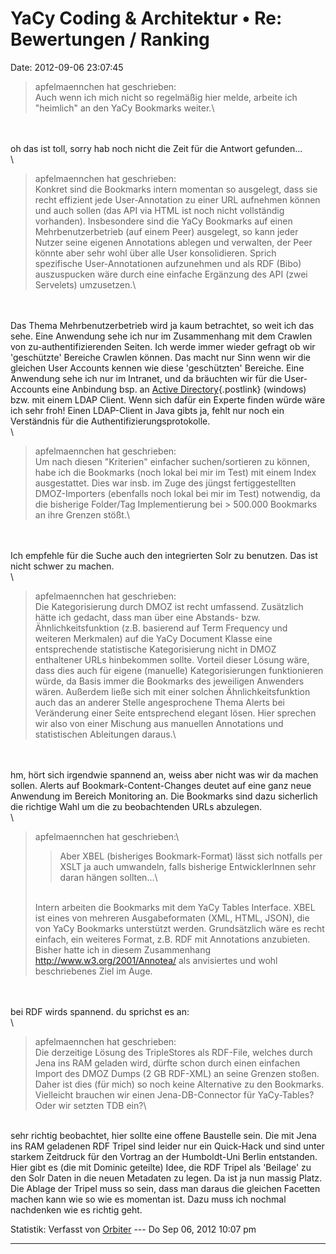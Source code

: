 YaCy Coding & Architektur • Re: Bewertungen / Ranking
=====================================================

Date: 2012-09-06 23:07:45

> <div>
>
> apfelmaennchen hat geschrieben:\
> Auch wenn ich mich nicht so regelmäßig hier melde, arbeite ich
> \"heimlich\" an den YaCy Bookmarks weiter.\
>
> </div>

\
\
oh das ist toll, sorry hab noch nicht die Zeit für die Antwort
gefunden\...\
\

> <div>
>
> apfelmaennchen hat geschrieben:\
> Konkret sind die Bookmarks intern momentan so ausgelegt, dass sie
> recht effizient jede User-Annotation zu einer URL aufnehmen können und
> auch sollen (das API via HTML ist noch nicht vollständig vorhanden).
> Insbesondere sind die YaCy Bookmarks auf einen Mehrbenutzerbetrieb
> (auf einem Peer) ausgelegt, so kann jeder Nutzer seine eigenen
> Annotations ablegen und verwalten, der Peer könnte aber sehr wohl über
> alle User konsolidieren. Sprich spezifische User-Annotationen
> aufzunehmen und als RDF (Bibo) auszuspucken wäre durch eine einfache
> Ergänzung des API (zwei Servelets) umzusetzen.\
>
> </div>

\
\
Das Thema Mehrbenutzerbetrieb wird ja kaum betrachtet, so weit ich das
sehe. Eine Anwendung sehe ich nur im Zusammenhang mit dem Crawlen von
zu-authentifizierenden Seiten. Ich werde immer wieder gefragt ob wir
\'geschützte\' Bereiche Crawlen können. Das macht nur Sinn wenn wir die
gleichen User Accounts kennen wie diese \'geschützten\' Bereiche. Eine
Anwendung sehe ich nur im Intranet, und da bräuchten wir für die
User-Accounts eine Anbindung bsp. an [Active
Directory](http://en.wikipedia.org/wiki/Active_Directory){.postlink}
(windows) bzw. mit einem LDAP Client. Wenn sich dafür ein Experte finden
würde wäre ich sehr froh! Einen LDAP-Client in Java gibts ja, fehlt nur
noch ein Verständnis für die Authentifizierungsprotokolle.\
\

> <div>
>
> apfelmaennchen hat geschrieben:\
> Um nach diesen \"Kriterien\" einfacher suchen/sortieren zu können,
> habe ich die Bookmarks (noch lokal bei mir im Test) mit einem Index
> ausgestattet. Dies war insb. im Zuge des jüngst fertiggestellten
> DMOZ-Importers (ebenfalls noch lokal bei mir im Test) notwendig, da
> die bisherige Folder/Tag Implementierung bei \> 500.000 Bookmarks an
> ihre Grenzen stößt.\
>
> </div>

\
\
Ich empfehle für die Suche auch den integrierten Solr zu benutzen. Das
ist nicht schwer zu machen.\
\

> <div>
>
> apfelmaennchen hat geschrieben:\
> Die Kategorisierung durch DMOZ ist recht umfassend. Zusätzlich hätte
> ich gedacht, dass man über eine Abstands- bzw. Ähnlichkeitsfunktion
> (z.B. basierend auf Term Frequency und weiteren Merkmalen) auf die
> YaCy Document Klasse eine entsprechende statistische Kategorisierung
> nicht in DMOZ enthaltener URLs hinbekommen sollte. Vorteil dieser
> Lösung wäre, dass dies auch für eigene (manuelle) Kategorisierungen
> funktionieren würde, da Basis immer die Bookmarks des jeweiligen
> Anwenders wären. Außerdem ließe sich mit einer solchen
> Ähnlichkeitsfunktion auch das an anderer Stelle angesprochene Thema
> Alerts bei Veränderung einer Seite entsprechend elegant lösen. Hier
> sprechen wir also von einer Mischung aus manuellen Annotations und
> statistischen Ableitungen daraus.\
>
> </div>

\
\
hm, hört sich irgendwie spannend an, weiss aber nicht was wir da machen
sollen. Alerts auf Bookmark-Content-Changes deutet auf eine ganz neue
Anwendung im Bereich Monitoring an. Die Bookmarks sind dazu sicherlich
die richtige Wahl um die zu beobachtenden URLs abzulegen.\
\

> <div>
>
> apfelmaennchen hat geschrieben:\
>
> > <div>
> >
> > Aber XBEL (bisheriges Bookmark-Format) lässt sich notfalls per XSLT
> > ja auch umwandeln, falls bisherige EntwicklerInnen sehr daran hängen
> > sollten\...\
> >
> > </div>
>
> \
> Intern arbeiten die Bookmarks mit dem YaCy Tables Interface. XBEL ist
> eines von mehreren Ausgabeformaten (XML, HTML, JSON), die von YaCy
> Bookmarks unterstützt werden. Grundsätzlich wäre es recht einfach, ein
> weiteres Format, z.B. RDF mit Annotations anzubieten. Bisher hatte ich
> in diesem Zusammenhang <http://www.w3.org/2001/Annotea/> als
> anvisiertes und wohl beschriebenes Ziel im Auge.
>
> </div>

\
\
bei RDF wirds spannend. du sprichst es an:\
\

> <div>
>
> apfelmaennchen hat geschrieben:\
> Die derzeitige Lösung des TripleStores als RDF-File, welches durch
> Jena ins RAM geladen wird, dürfte schon durch einen einfachen Import
> des DMOZ Dumps (2 GB RDF-XML) an seine Grenzen stoßen. Daher ist dies
> (für mich) so noch keine Alternative zu den Bookmarks. Vielleicht
> brauchen wir einen Jena-DB-Connector für YaCy-Tables? Oder wir setzten
> TDB ein?\
>
> </div>

\
sehr richtig beobachtet, hier sollte eine offene Baustelle sein. Die mit
Jena ins RAM geladenen RDF Tripel sind leider nur ein Quick-Hack und
sind unter starkem Zeitdruck für den Vortrag an der Humboldt-Uni Berlin
entstanden. Hier gibt es (die mit Dominic geteilte) Idee, die RDF Tripel
als \'Beilage\' zu den Solr Daten in die neuen Metadaten zu legen. Da
ist ja nun massig Platz. Die Ablage der Tripel muss so sein, dass man
daraus die gleichen Facetten machen kann wie so wie es momentan ist.
Dazu muss ich nochmal nachdenken wie es richtig geht.

Statistik: Verfasst von
[Orbiter](http://forum.yacy-websuche.de/memberlist.php?mode=viewprofile&u=2)
--- Do Sep 06, 2012 10:07 pm

------------------------------------------------------------------------
